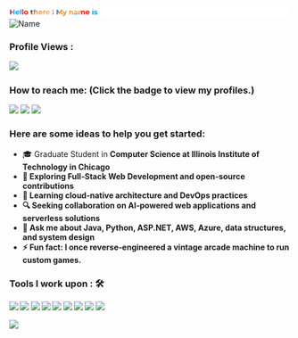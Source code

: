 ![Name](Textupper.png)
![Name](Maskedname.png)


 ### Profile Views :<br>
  <img src="https://profile-counter.glitch.me/mananshah2254/count.svg" />


### How to reach me: <strong>(Click the badge to view my profiles.)</strong>

<img src="https://img.shields.io/badge/Mail-%23D14836.svg?&style=for-the-badge&logo=gmail&logoColor=white" href="mailto:mshah130@hawk.iit.edu"> <a  href="https://www.instagram.com/manan0_0shah/"><img src="https://img.shields.io/badge/Instagram-%23E4405F.svg?&style=for-the-badge&logo=instagram&logoColor=white"></a>  <a href="https://www.linkedin.com/in/mananshah2254/"><img src="https://img.shields.io/badge/Linkedin-%230077B5.svg?&style=for-the-badge&logo=linkedin&logoColor=white" ></a> 

### Here are some ideas to help you get started:

- 🎓 Graduate Student in <strong>Computer Science<strong> at Illinois Institute of Technology in Chicago
- 🔭 Exploring <strong>Full‑Stack Web Development and open‑source contributions<strong>
- 🌱 Learning cloud‑native architecture and DevOps practices
- 🔍 Seeking collaboration on <strong>AI‑powered web applications<strong> and serverless solutions
- 💬 Ask me about Java, Python, ASP.​NET, AWS, Azure, data structures, and system design
- ⚡ Fun fact: I once reverse‑engineered a vintage arcade machine to run custom games.


### Tools I work upon : 🛠

<img src="https://img.shields.io/badge/c++%20-%2300599C.svg?&style=for-the-badge&logo=c%2B%2B&logoColor=white">   <img src="https://img.shields.io/badge/python%20-%2314354C.svg?&style=for-the-badge&logo=python&logoColor=white">   <img src="https://img.shields.io/badge/javascript%20-%23323330.svg?&style=for-the-badge&logo=javascript&logoColor=%23F7DF1E">   <img src="https://img.shields.io/badge/html5%20-%23E34F26.svg?&style=for-the-badge&logo=html5&logoColor=white">   <img src="https://img.shields.io/badge/css3%20-%231572B6.svg?&style=for-the-badge&logo=css3&logoColor=white">   <img src="https://img.shields.io/badge/react%20-%2320232a.svg?&style=for-the-badge&logo=react&logoColor=%2361DAFB">   <img src="https://img.shields.io/badge/bootstrap%20-%23563D7C.svg?&style=for-the-badge&logo=bootstrap&logoColor=white">   <img src="https://img.shields.io/badge/git%20-%23F05033.svg?&style=for-the-badge&logo=git&logoColor=white"/>   <img src="http://img.shields.io/badge/-VS%20Code-000000?style=for-the-badge&logo=Visual-studio-code&logoColor=blue">

<img src="https://github-readme-stats.vercel.app/api?username=mananshah2254&show_icons=true&title_color=03fc90&icon_color=03fc90&text_color=03fc90&bg_color=002b19">
